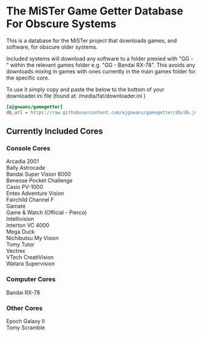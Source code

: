 # The MiSTer Game Getter Database For Obscure Systems

This is a database for the MiSTer project that downloads games, and software, for obscure older systems.

Included systems will download any software to a folder prexied with "GG - "  within the relevant games folder e.g. "GG - Bandai RX-78".  This avoids any downloads mixing in games with ones currently in the main games folder for the specific core.

To use it simply copy and paste the below to the bottom of your downloader.ini file (found at: /media/fat/downloader.ini )

```ini
[ajgowans/gamegetter]
db_url = https://raw.githubusercontent.com/ajgowans/gamegetter/db/db.json.zip
```



 ## Currently Included Cores


### Console Cores

Arcadia 2001<br>
Bally Astrocade<br>
Bandai Super Vision 8000<br>
Benesse Pocket Challenge<br>
Casio PV-1000<br>
Entex Adventure Vision<br>
Fairchild Channel F<br>
Gamate<br>
Game & Watch (Official - Pierco)<br>
Intellivision<br>
Interton VC 4000<br>
Mega Duck<br>
Nichibutsu My Vision<br>
Tomy Tutor<br>
Vectrex<br>
VTech CreatiVision<br>
Watara Supervision


### Computer Cores 

Bandai RX-78


### Other Cores 

Epoch Galaxy II<br>
Tomy Scramble
